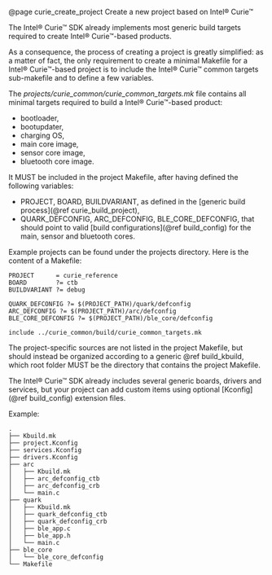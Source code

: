 @page curie_create_project Create a new project based on Intel&reg; Curie&trade;

The Intel&reg; Curie&trade; SDK already implements most generic build targets
required to create Intel&reg; Curie&trade;-based products.

As a consequence, the process of creating a project is greatly simplified: as a
matter of fact, the only requirement to create a minimal Makefile for a
Intel&reg; Curie&trade;-based project is to include the
Intel&reg; Curie&trade; common targets sub-makefile and to define a few
variables.

The <i>projects/curie_common/curie_common_targets.mk</i> file contains all minimal
targets required to build a Intel&reg; Curie&trade;-based product:
- bootloader,
- bootupdater,
- charging OS,
- main core image,
- sensor core image,
- bluetooth core image.

It MUST be included in the project Makefile, after having defined the following
variables:
- PROJECT, BOARD, BUILDVARIANT, as defined in the
  [generic build process](@ref curie_build_project),
- QUARK_DEFCONFIG, ARC_DEFCONFIG, BLE_CORE_DEFCONFIG, that should point to
  valid [build configurations](@ref build_config) for the main, sensor and
  bluetooth cores.

Example projects can be found under the projects directory. Here is the content
of a Makefile:

~~~~~~~~~~
PROJECT      = curie_reference
BOARD        ?= ctb
BUILDVARIANT ?= debug

QUARK_DEFCONFIG ?= $(PROJECT_PATH)/quark/defconfig
ARC_DEFCONFIG ?= $(PROJECT_PATH)/arc/defconfig
BLE_CORE_DEFCONFIG ?= $(PROJECT_PATH)/ble_core/defconfig

include ../curie_common/build/curie_common_targets.mk
~~~~~~~~~~

The project-specific sources are not listed in the project Makefile, but should
instead be organized according to a generic @ref build_kbuild, which root folder
MUST be the directory that contains the project Makefile.

The Intel&reg; Curie&trade; SDK already includes several generic boards, drivers
and services, but your project can add custom items using optional
[Kconfig](@ref build_config) extension files.

Example:

~~~~~~~~~~
.
├── Kbuild.mk
├── project.Kconfig
├── services.Kconfig
├── drivers.Kconfig
├── arc
│   ├── Kbuild.mk
│   ├── arc_defconfig_ctb
│   ├── arc_defconfig_crb
│   └── main.c
├── quark
│   ├── Kbuild.mk
│   ├── quark_defconfig_ctb
│   ├── quark_defconfig_crb
│   ├── ble_app.c
│   ├── ble_app.h
│   └── main.c
├── ble_core
│   └── ble_core_defconfig
└── Makefile
~~~~~~~~~~
